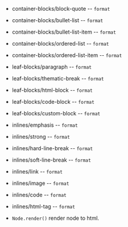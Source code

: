 - container-blocks/block-quote -- `format`
- container-blocks/bullet-list -- `format`
- container-blocks/bullet-list-item -- `format`
- container-blocks/ordered-list -- `format`
- container-blocks/ordered-list-item -- `format`

- leaf-blocks/paragraph -- `format`
- leaf-blocks/thematic-break -- `format`
- leaf-blocks/html-block -- `format`
- leaf-blocks/code-block -- `format`
- leaf-blocks/custom-block -- `format`

- inlines/emphasis -- `format`
- inlines/strong -- `format`
- inlines/hard-line-break -- `format`
- inlines/soft-line-break -- `format`
- inlines/link -- `format`
- inlines/image -- `format`
- inlines/code -- `format`
- inlines/html-tag -- `format`

- `Node.render()` render node to html.
